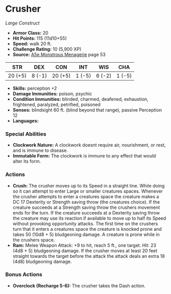 # Crusher

*Large* *Construct*

- **Armor Class:** 20
- **Hit Points:** 115 (11d10+55)
- **Speed:** walk 20 ft.
- **Challenge Rating:** 10 (5,900 XP)
- **Source:** [A5e Monstrous Menagerie](https://enpublishingrpg.com/products/level-up-monstrous-menagerie-a5e) page 53

| STR | DEX | CON | INT | WIS | CHA |
| --- | --- | --- | --- | --- | --- |
| 20 (+5) | 8 (-1) | 20 (+5) | 1 (-5) | 6 (-2) | 1 (-5) |

- **Skills:** perception +2
- **Damage Immunities:** poison, psychic
- **Condition Immunities:** blinded, charmed, deafened, exhaustion, frightened, paralyzed, petrified, poisoned
- **Senses:** blindsight 60 ft. (blind beyond that range), passive Perception 12
- **Languages:** 

### Special Abilities

- **Clockwork Nature:** A clockwork doesnt require air, nourishment, or rest, and is immune to disease.
- **Immutable Form:** The clockwork is immune to any effect that would alter its form.

### Actions

- **Crush:** The crusher moves up to its Speed in a straight line. While doing so  it can attempt to enter Large or smaller creatures spaces. Whenever the crusher attempts to enter a creatures space  the creature makes a DC 17 Dexterity or Strength saving throw (the creatures choice). If the creature succeeds at a Strength saving throw  the crushers movement ends for the turn. If the creature succeeds at a Dexterity saving throw  the creature may use its reaction  if available  to move up to half its Speed without provoking opportunity attacks. The first time on the crushers turn that it enters a creatures space  the creature is knocked prone and takes 50 (10d8 + 5) bludgeoning damage. A creature is prone while in the crushers space.
- **Ram:** Melee Weapon Attack: +9 to hit, reach 5 ft., one target. Hit: 23 (4d8 + 5) bludgeoning damage. If the crusher moves at least 20 feet straight towards the target before the attack  the attack deals an extra 18 (4d8) bludgeoning damage.

### Bonus Actions

- **Overclock (Recharge 5-6):** The crusher takes the Dash action.


